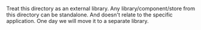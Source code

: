 Treat this directory as an external library.
Any library/component/store from this directory can be standalone.
And doesn't relate to the specific application.
One day we will move it to a separate library.